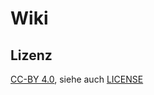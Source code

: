 # Wiki

## Lizenz

[CC-BY 4.0](https://creativecommons.org/licenses/by/4.0/), siehe auch
[LICENSE](LICENSE)
